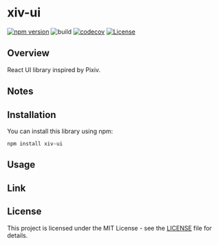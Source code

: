 # xiv-ui

[![npm version](https://badge.fury.io/js/xiv-ui.svg)](https://badge.fury.io/js/xiv-ui)
![build](https://github.com/ryohidaka/xiv-ui/workflows/Build/badge.svg)
[![codecov](https://codecov.io/gh/ryohidaka/xiv-ui/graph/badge.svg?token=RHP9TB2F51)](https://codecov.io/gh/ryohidaka/xiv-ui)
[![License](https://img.shields.io/badge/license-MIT-blue.svg)](https://opensource.org/licenses/MIT)

## Overview

React UI library inspired by Pixiv.

## Notes

## Installation

You can install this library using npm:

```shell
npm install xiv-ui
```

## Usage

## Link

## License

This project is licensed under the MIT License - see the [LICENSE](LICENSE) file for details.
